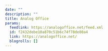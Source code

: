 ```yaml
---
date: ""
description: ""
title: Analog Office
params:
  feedlink: https://analogoffice.net/feed.xml
  id: f2432debe10a870c51b6c74f78de80a4
  link: https://analogoffice.net/
  blogrolls: []
---
```

